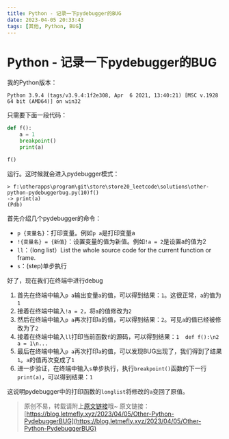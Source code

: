 ```yaml
---
title: Python - 记录一下pydebugger的BUG
date: 2023-04-05 20:33:43
tags: [其他, Python, BUG]
---
```


# Python - 记录一下pydebugger的BUG

我的Python版本：

```
Python 3.9.4 (tags/v3.9.4:1f2e308, Apr  6 2021, 13:40:21) [MSC v.1928 64 bit (AMD64)] on win32
```

只需要下面一段代码：

```python
def f():
    a = 1
    breakpoint()
    print(a)

f()
```

运行。这时候就会进入pydebugger模式：

```
> f:\otherapps\program\git\store\store20_leetcode\solutions\other-python-pydebuggerbug.py(10)f()
-> print(a)
(Pdb)
```

首先介绍几个pydebugger的命令：

+ ```p {变量名}```：打印变量。例如```p a```是打印变量a
+ ```!{变量名} = {新值}```：设置变量的值为新值。例如```!a = 2```是设置a的值为2
+ ```ll```：（long list）List the whole source code for the current function or frame.
+ ```s```：(step)单步执行

好了，现在我们在终端中进行debug

1. 首先在终端中输入```p a```输出变量```a```的值，可以得到结果：```1```。这很正常，```a```的值为```1```
2. 接着在终端中输入```!a = 2```，将```a```的值修改为```2```
3. 然后在终端中输入```p a```再次打印```a```的值，可以得到结果：```2```。可见```a```的值已经被修改为了```2```
4. 接着在终端中输入```ll```打印当前函数```f```的源码，可以得到结果：```1  def f():\n2    a = 1\n...```
5. 最后在终端中输入```p a```再次打印```a```的值，可以发现BUG出现了，我们得到了结果```1```。```a```的值再次变成了```1```
6. 进一步验证，在终端中输入```s```单步执行，执行```breakpoint()```函数的下一行```print(a)```，可以得到结果：```1```

这说明pydebugger中的打印函数的```longlist```将修改的```a```变回了原值。

> 原创不易，转载请附上[原文链接](https://blog.letmefly.xyz/2023/04/05/Other-Python-PydebuggerBUG)哦~
> 原文链接：[https://blog.letmefly.xyz/2023/04/05/Other-Python-PydebuggerBUG](https://blog.letmefly.xyz/2023/04/05/Other-Python-PydebuggerBUG)